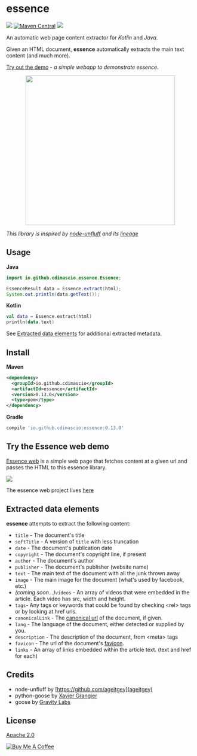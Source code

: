 # essence

![](https://travis-ci.org/cdimascio/essence.svg?branch=master) [![Maven Central](https://img.shields.io/maven-central/v/io.github.cdimascio/essence.svg?label=Maven%20Central)](https://search.maven.org/search?q=g:%22io.github.cdimascio%22%20AND%20a:%22essence%22) ![](https://camo.githubusercontent.com/208c24da54eea1ae12f8abed5dcc6b84b6ce8440/68747470733a2f2f696d672e736869656c64732e696f2f62616467652f6c6963656e73652d417061636865253230322e302d626c75652e737667)

An automatic web page content extractor for _Kotlin_ and _Java_.

Given an HTML document, **essence** automatically extracts the main text content (and much more).

[Try out the demo](https://essence.mybluemix.net) - _a simple webapp to demonstrate essence_.

<p align="center">
  <img src="https://raw.githubusercontent.com/cdimascio/essence/master/assets/essence.png" width="400px"/>
</p>

_This library is inspired by [node-unfluff](https://github.com/ageitgey/node-unfluff) and its [lineage](#credits)_

## Usage

**Java**

```Java
import io.github.cdimascio.essence.Essence;

EssenceResult data = Essence.extract(html);
System.out.println(data.getText());
```

**Kotlin**

```Kotlin
val data = Essence.extract(html)
println(data.text)
```

See [Extracted data elements](#extracted-data-elements) for additional extracted metadata.

## Install

**Maven**

```xml
<dependency>
  <groupId>io.github.cdimascio</groupId>
  <artifactId>essence</artifactId>
  <version>0.13.0</version>
  <type>pom</type>
</dependency>
```

**Gradle**

```groovy
compile 'io.github.cdimascio:essence:0.13.0'
```

## Try the Essence web demo

[Essence web](https://essence.mybluemix.net) is a simple web page that fetches content at a given url and passes the HTML to this essence library.

![](https://raw.githubusercontent.com/cdimascio/essence/master/assets/example.png)

The essence web project lives [here](https://github.com/cdimascio/essence-web)

## Extracted data elements

**essence** attempts to extract the following content:

- `title` - The document's title
- `softTitle` - A version of `title` with less truncation
- `date` - The document's publication date
- `copyright` - The document's copyright line, if present
- `author` - The document's author
- `publisher` - The document's publisher (website name)
- `text` - The main text of the document with all the junk thrown away
- `image` - The main image for the document (what's used by facebook, etc.)
- *(coming soon...)*`videos` - An array of videos that were embedded in the article. Each video has src, width and height.
- `tags`- Any tags or keywords that could be found by checking &lt;rel&gt; tags or by looking at href urls.
- `canonicalLink` - The [canonical url](https://support.google.com/webmasters/answer/139066?hl=en) of the document, if given.
- `lang` - The language of the document, either detected or supplied by you.
- `description` - The description of the document, from &lt;meta&gt; tags
- `favicon` - The url of the document's [favicon](http://en.wikipedia.org/wiki/Favicon).
- `links` - An array of links embedded within the article text. (text and href for each)


## Credits
- node-unfluff by [https://github.com/ageitgey](ageitgey)
- python-goose by [Xavier Grangier](https://github.com/grangier)
- goose by [Gravity Labs](https://github.com/GravityLabs)

## License

[Apache 2.0](LICENSE)


<a href="https://www.buymeacoffee.com/m97tA5c" target="_blank"><img src="https://bmc-cdn.nyc3.digitaloceanspaces.com/BMC-button-images/custom_images/orange_img.png" alt="Buy Me A Coffee" style="height: auto !important;width: auto !important;" ></a>

